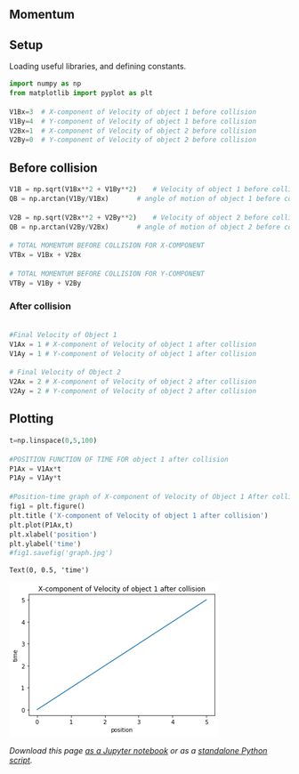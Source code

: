 ## Momentum



## Setup

Loading useful libraries, and defining constants.


```python
import numpy as np 
from matplotlib import pyplot as plt 

V1Bx=3 	# X-component of Velocity of object 1 before collision 
V1By=4 	# Y-component of Velocity of object 1 before collision 
V2Bx=1 	# X-component of Velocity of object 2 before collision 
V2By=0 	# Y-component of Velocity of object 2 before collision 

```

## Before collision




```python
V1B = np.sqrt(V1Bx**2 + V1By**2) 	# Velocity of object 1 before collision 
QB = np.arctan(V1By/V1Bx) 		# angle of motion of object 1 before collision 

V2B = np.sqrt(V2Bx**2 + V2By**2) 	# Velocity of object 2 before collision 
QB = np.arctan(V2By/V2Bx) 		# angle of motion of object 2 before collision 

# TOTAL MOMENTUM BEFORE COLLISION FOR X-COMPONENT 
VTBx = V1Bx + V2Bx 

# TOTAL MOMENTUM BEFORE COLLISION FOR Y-COMPONENT 
VTBy = V1By + V2By 

```

### After collision


```python

#Final Velocity of Object 1 
V1Ax = 1 # X-component of Velocity of object 1 after collision 
V1Ay = 1 # Y-component of Velocity of object 1 after collision 

# Final Velocity of Object 2 
V2Ax = 2 # X-component of Velocity of object 2 after collision 
V2Ay = 2 # Y-component of Velocity of object 2 after collision 


```

## Plotting



```python
t=np.linspace(0,5,100) 

#POSITION FUNCTION OF TIME FOR object 1 after collision 
P1Ax = V1Ax*t 
P1Ay = V1Ay*t 

#Position-time graph of X-component of Velocity of Object 1 After collision 
fig1 = plt.figure() 
plt.title ('X-component of Velocity of object 1 after collision') 
plt.plot(P1Ax,t) 
plt.xlabel('position') 
plt.ylabel('time') 
#fig1.savefig('graph.jpg')

```




    Text(0, 0.5, 'time')




![png](../nb_img/phys114/Momentum_8_1.png)


_Download this page [as a Jupyter notebook](https://github.com/vuw-scps/python-physics/raw/master/notebooks/phys114/Momentum.ipynb) or as a [standalone Python script](https://github.com/vuw-scps/python-physics/raw/master/scripts/phys114/Momentum.py)._
